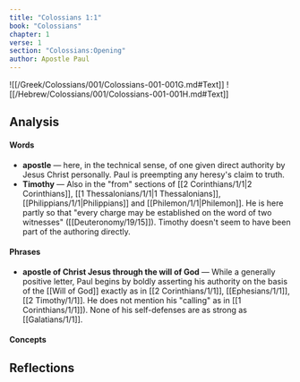 ```yaml
---
title: "Colossians 1:1"
book: "Colossians"
chapter: 1
verse: 1
section: "Colossians:Opening"
author: Apostle Paul
---
```

![[/Greek/Colossians/001/Colossians-001-001G.md#Text]]
![[/Hebrew/Colossians/001/Colossians-001-001H.md#Text]]

## Analysis

#### Words
- **apostle** — here, in the technical sense, of one given direct authority by Jesus Christ personally.  Paul is preempting any heresy's claim to truth.
- **Timothy** — Also in the "from" sections of [[2 Corinthians/1/1|2 Corinthians]], [[1 Thessalonians/1/1|1 Thessalonians]], [[Philippians/1/1|Philippians]] and [[Philemon/1/1|Philemon]].  He is here partly so that "every charge may be established on the word of two witnesses" ([[Deuteronomy/19/15]]).  Timothy doesn't seem to have been part of the authoring directly.

#### Phrases
- **apostle of Christ Jesus through the will of God** — While a generally positive letter, Paul begins by boldly asserting his authority on the basis of the [[Will of God]] exactly as in [[2 Corinthians/1/1]], [[Ephesians/1/1]], [[2 Timothy/1/1]].  He does not mention his "calling" as in [[1 Corinthians/1/1]]).  None of his self-defenses are as strong as [[Galatians/1/1]].

#### Concepts

## Reflections
